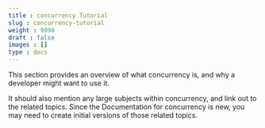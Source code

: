 ```yaml
---
title : concurrency Tutorial
slug : concurrency-tutorial
weight : 9990
draft : false
images : []
type : docs
---
```


This section provides an overview of what concurrency is, and why a developer might want to use it.

It should also mention any large subjects within concurrency, and link out to the related topics.  Since the Documentation for concurrency is new, you may need to create initial versions of those related topics.

